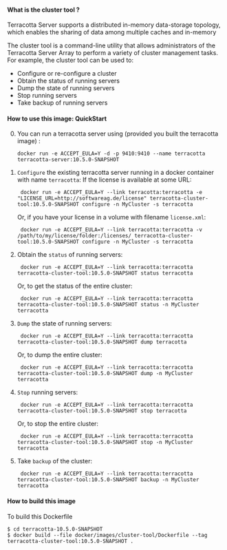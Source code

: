 #### What is the cluster tool ?

Terracotta Server supports a distributed in-memory data-storage topology, which enables the sharing of data among multiple caches and in-memory

The cluster tool is a command-line utility that allows administrators of the Terracotta Server Array to perform a variety of cluster management tasks. 
For example, the cluster tool can be used to:

- Configure or re-configure a cluster
- Obtain the status of running servers
- Dump the state of running servers
- Stop running servers
- Take backup of running servers


#### How to use this image: QuickStart

0. You can run a terracotta server using (provided you built the terracotta image) :

       docker run -e ACCEPT_EULA=Y -d -p 9410:9410 --name terracotta terracotta-server:10.5.0-SNAPSHOT


1. `Configure` the existing terracotta server running in a docker container with name `terracotta`:
   If the license is available at some URL:
   

        docker run -e ACCEPT_EULA=Y --link terracotta:terracotta -e "LICENSE_URL=http://softwareag.de/license" terracotta-cluster-tool:10.5.0-SNAPSHOT configure -n MyCluster -s terracotta

   Or, if you have your license in a volume with filename `license.xml`:

        docker run -e ACCEPT_EULA=Y --link terracotta:terracotta -v /path/to/my/license/folder:/licenses/ terracotta-cluster-tool:10.5.0-SNAPSHOT configure -n MyCluster -s terracotta

2. Obtain the `status` of running servers:


        docker run -e ACCEPT_EULA=Y --link terracotta:terracotta terracotta-cluster-tool:10.5.0-SNAPSHOT status terracotta
         
   Or, to get the status of the entire cluster:
    
        docker run -e ACCEPT_EULA=Y --link terracotta:terracotta terracotta-cluster-tool:10.5.0-SNAPSHOT status -n MyCluster terracotta
         
3. `Dump` the state of running servers:

        
        docker run -e ACCEPT_EULA=Y --link terracotta:terracotta terracotta-cluster-tool:10.5.0-SNAPSHOT dump terracotta
        
   Or, to dump the entire cluster:
        
        docker run -e ACCEPT_EULA=Y --link terracotta:terracotta terracotta-cluster-tool:10.5.0-SNAPSHOT dump -n MyCluster terracotta
        
4. `Stop` running servers:


        docker run -e ACCEPT_EULA=Y --link terracotta:terracotta terracotta-cluster-tool:10.5.0-SNAPSHOT stop terracotta
        
   Or, to stop the entire cluster:
    
        docker run -e ACCEPT_EULA=Y --link terracotta:terracotta terracotta-cluster-tool:10.5.0-SNAPSHOT stop -n MyCluster terracotta
        
5. Take `backup` of the cluster:

        
        docker run -e ACCEPT_EULA=Y --link terracotta:terracotta terracotta-cluster-tool:10.5.0-SNAPSHOT backup -n MyCluster terracotta


#### How to build this image

To build this Dockerfile

    $ cd terracotta-10.5.0-SNAPSHOT
    $ docker build --file docker/images/cluster-tool/Dockerfile --tag terracotta-cluster-tool:10.5.0-SNAPSHOT .